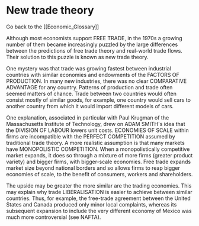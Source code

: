 # New trade theory

Go back to the [[Economic_Glossary]]


Although most economists support FREE TRADE, in the 1970s a growing number of them became increasingly puzzled by the large differences between the predictions of free trade theory and real-world trade flows. Their solution to this puzzle is known as new trade theory.

One mystery was that trade was growing fastest between industrial countries with similar economies and endowments of the FACTORS OF PRODUCTION. In many new industries, there was no clear COMPARATIVE ADVANTAGE for any country. Patterns of production and trade often seemed matters of chance. Trade between two countries would often consist mostly of similar goods, for example, one country would sell cars to another country from which it would import different models of cars.

One explanation, associated in particular with Paul Krugman of the Massachusetts Institute of Technology, drew on ADAM SMITH's idea that the DIVISION OF LABOUR lowers unit costs. ECONOMIES OF SCALE within firms are incompatible with the PERFECT COMPETITION assumed by traditional trade theory. A more realistic assumption is that many markets have MONOPOLISTIC COMPETITION. When a monopolistically competitive market expands, it does so through a mixture of more firms (greater product variety) and bigger firms, with bigger-scale economies. Free trade expands market size beyond national borders and so allows firms to reap bigger economies of scale, to the benefit of consumers, workers and shareholders.

The upside may be greater the more similar are the trading economies. This may explain why trade LIBERALISATION is easier to achieve between similar countries. Thus, for example, the free-trade agreement between the United States and Canada produced only minor local complaints, whereas its subsequent expansion to include the very different economy of Mexico was much more controversial (see NAFTA).

